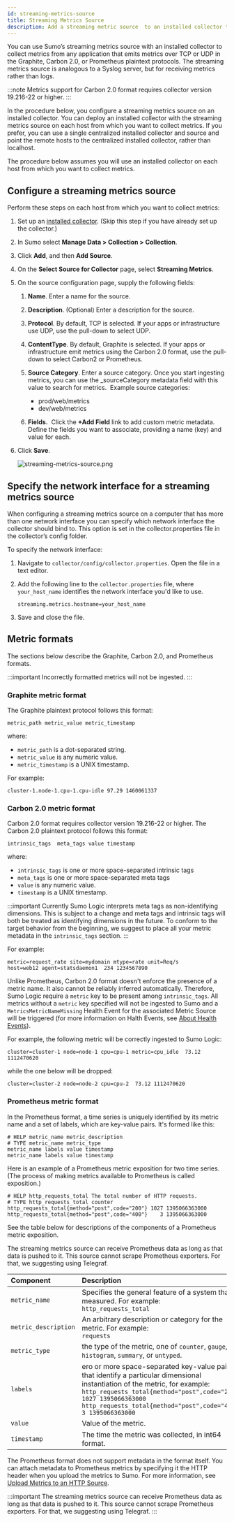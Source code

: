 ```yaml
---
id: streaming-metrics-source
title: Streaming Metrics Source
description: Add a streaming metric source  to an installed collector to collect Graphite, Carbon 2.0, or Prometheus metrics.
---
```



You can use Sumo’s streaming metrics source with an installed collector to collect metrics from any application that emits metrics over TCP or UDP in the Graphite, Carbon 2.0, or Prometheus plaintext protocols. The streaming metrics source is analogous to a Syslog server, but for receiving metrics rather than logs.

:::note
Metrics support for Carbon 2.0 format requires collector version 19.216-22 or higher.
:::

In the procedure below, you configure a streaming metrics source on an installed collector. You can deploy an installed collector with the streaming metrics source on each host from which you want to collect metrics. If you prefer, you can use a single centralized installed collector and source and point the remote hosts to the centralized installed collector, rather than localhost.

The procedure below assumes you will use an installed collector on each host from which you want to collect metrics.

## Configure a streaming metrics source

Perform these steps on each host from which you want to collect metrics:

1. Set up an [installed collector](/docs/send-data/installed-collectors). (Skip this step if you have already set up the collector.) 
1. In Sumo select **Manage Data > Collection > Collection**.  
1. Click **Add**, and then **Add Source**.
1. On the **Select Source for Collector** page, select **Streaming Metrics**. 
1. On the source configuration page, supply the following fields:

   1. **Name**. Enter a name for the source.
   1. **Description**. (Optional) Enter a description for the source.
   1. **Protocol**. By default, TCP is selected. If your apps or infrastructure use UDP, use the pull-down to select UDP.
   1. **ContentType**. By default, Graphite is selected. If your apps or infrastructure emit metrics using the Carbon 2.0 format, use the pull-down to select Carbon2 or Prometheus. 
   1. **Source Category**. Enter a source category. Once you start ingesting metrics, you can use the _sourceCategory metadata field with this value to search for metrics.  Example source categories: 

      * prod/web/metrics
      * dev/web/metrics

   1. **Fields.**  Click the **+Add Field** link to add custom metric metadata. Define the fields you want to associate, providing a name (key) and value for each.

1. Click **Save**.

    ![streaming-metrics-source.png](/img/send-data/streaming-metrics-source.png)

## Specify the network interface for a streaming metrics source 

When configuring a streaming metrics source on a computer that has more than one network interface you can specify which network interface the collector should bind to. This option is set in the collector.properties file in the collector’s config folder.

To specify the network interface:

1. Navigate to `collector/config/collector.properties`. Open the file in a text editor.
1. Add the following line to the `collector.properties` file, where `your_host_name` identifies the network interface you'd like to use.

    `streaming.metrics.hostname=your_host_name`

1. Save and close the file.

## Metric formats

The sections below describe the Graphite, Carbon 2.0, and Prometheus formats.

:::important
Incorrectly formatted metrics will not be ingested.
:::

### Graphite metric format

The Graphite plaintext protocol follows this format:

```
metric_path metric_value metric_timestamp
```

where: 

* `metric_path` is a dot-separated string.
* `metric_value` is any numeric value.
* `metric_timestamp` is a UNIX timestamp.

For example:

```
cluster-1.node-1.cpu-1.cpu-idle 97.29 1460061337
```

### Carbon 2.0 metric format

Carbon 2.0 format requires collector version 19.216-22 or higher. The Carbon 2.0 plaintext protocol follows this format:

```
intrinsic_tags  meta_tags value timestamp
```

where:

* `intrinsic_tags` is one or more space-separated intrinsic tags
* `meta_tags` is one or more space-separated meta tags
* `value` is any numeric value.
* `timestamp` is a UNIX timestamp.

:::important
Currently Sumo Logic interprets meta tags as non-identifying dimensions. This is subject to a change and meta tags and intrinsic tags will both be treated as identifying dimensions in the future. To conform to the target behavior from the beginning, we suggest to place all your metric metadata in the `intrinsic_tags` section.
:::

For example:

```
metric=request_rate site=mydomain mtype=rate unit=Req/s host=web12 agent=statsdaemon1  234 1234567890
```

Unlike Prometheus, Carbon 2.0 format doesn't enforce the presence of a metric name. It also cannot be reliably inferred automatically. Therefore, Sumo Logic require a `metric` key to be present among `intrinsic_tags`. All metrics without a `metric` key specified will not be ingested to Sumo and a `MetricsMetricNameMissing` Health Event for the associated Metric Source will be triggered (for more information on Halth Events, see [About Health Events](/docs/manage/health-events#health-events)).

For example, the following metric will be correctly ingested to Sumo Logic:
```
cluster=cluster-1 node=node-1 cpu=cpu-1 metric=cpu_idle  73.12 1112470620
```
while the one below will be dropped:
```
cluster=cluster-2 node=node-2 cpu=cpu-2  73.12 1112470620
```

### Prometheus metric format

In the Prometheus format, a time series is uniquely identified by its metric name and a set of labels, which are key-value pairs. It's formed like this:

```
# HELP metric_name metric_description
# TYPE metric_name metric_type
metric_name labels value timestamp
metric_name labels value timestamp
```

Here is an example of a Prometheus metric exposition for two time series. (The process of making metrics available to Prometheus is called exposition.)

```
# HELP http_requests_total The total number of HTTP requests.
# TYPE http_requests_total counter
http_requests_total{method="post",code="200"} 1027 1395066363000
http_requests_total{method="post",code="400"}    3 1395066363000
```

See the table below for descriptions of the components of a Prometheus metric exposition.

The streaming metrics source can receive Prometheus data as long as that data is pushed to it. This source cannot scrape Prometheus exporters. For that, we suggesting using Telegraf.

| Component | Description |
|:--|:--|
| `metric_name` | Specifies the general feature of a system that is measured. For example:<br/>`http_requests_total`  |
| `metric_description` | An arbitrary description or category for the metric. For example:<br/>`requests`  |
| `metric_type` | the type of the metric, one of `counter`, `gauge`, `histogram`, `summary`, or `untyped`.
| `labels` | ero or more space-separated key-value pairs that identify a particular dimensional instantiation of the metric, for example:<br/>`http_requests_total{method="post",code="200"} 1027 1395066363000`<br/>`http_requests_total{method="post",code="400"}    3 1395066363000`  |
| `value` | Value of the metric. |
| `timestamp` | The time the metric was collected, in int64 format.  |

The Prometheus format does not support metadata in the format itself. You can attach metadata to Prometheus metrics by specifying it the HTTP header when you upload the metrics to Sumo. For more information, see [Upload Metrics to an HTTP Source](/docs/send-data/hosted-collectors/http-source/logs-metrics/upload-metrics).

:::important
The streaming metrics source can receive Prometheus data as long as that data is pushed to it. This source cannot scrape Prometheus exporters. For that, we suggesting using Telegraf.
:::
